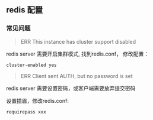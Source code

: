 ## redis 配置

### 常见问题

> ERR This instance has cluster support disabled

redis server 需要开启集群模式, 找到redis.conf， 修改配置：

```
cluster-enabled yes

```

> ERR Client sent AUTH, but no password is set

redis server 需要设置密码，或客户端需要放弃提交密码

设置描眉，修改redis.conf:

```
requirepass xxx

```


